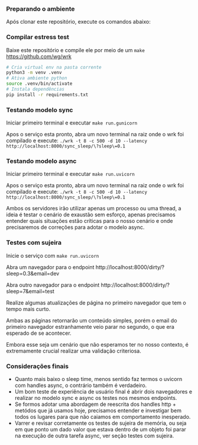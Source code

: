 ### Preparando o ambiente
Após clonar este repositório, execute os comandos abaixo:

### Compilar estress test
Baixe este repositório e compile ele por meio de um `make` https://github.com/wg/wrk

```bash
# Cria virtual env na pasta corrente
python3 -m venv .venv
# Ativa ambiente python
source .venv/bin/activate
# Instala dependências
pip install -r requirements.txt
```

### Testando modelo sync
Iniciar primeiro terminal e executar `make run.gunicorn`

Apos o serviço esta pronto, abra um novo terminal na raiz onde o wrk foi compilado e execute: `./wrk -t 8 -c 500 -d 10 --latency http://localhost:8000/sync_sleep/\?sleep\=0.1`

### Testando modelo async
Iniciar primeiro terminal e executar `make run.uvicorn`

Apos o serviço esta pronto, abra um novo terminal na raiz onde o wrk foi compilado e execute: `./wrk -t 8 -c 500 -d 10 --latency http://localhost:8000/sync_sleep/\?sleep\=0.1`

Ambos os servidores irão utilizar apenas um processo ou uma thread, a ideia é testar o cenário de exaustão sem esforço,
apenas precisamos entender quais situações estão críticas para o nosso cenário e onde precisaremos de correções para adotar
o modelo async.

### Testes com sujeira
Inicie o serviço com `make run.uvicorn`

Abra um navegador para o endpoint http://localhost:8000/dirty/?sleep=0.3&email=dev

Abra outro navegador para o endpoint http://localhost:8000/dirty/?sleep=7&email=test

Realize algumas atualizações de página no primeiro navegador que tem o tempo mais curto.

Ambas as páginas retornarão um conteúdo simples, porém o email do primeiro navegador estranhamente veio parar no segundo, o que era esperado de se acontecer.

Embora esse seja um cenário que não esperamos ter no nosso contexto, é extremamente crucial realizar uma validação criteriosa.

### Considerações finais
- Quanto mais baixo o sleep time, menos sentido faz termos o uvicorn com handles async, o contrário também é verdadeiro.
- Um bom teste de experiência de usuário final é abrir dois navegadores e realizar no modelo sync e async os testes nos mesmos endpoints.
- Se formos adotar uma abordagem de reescrita dos handles http + metódos que já usamos hoje, precisamos entender e investigar bem todos os lugares para que não caiamos em comportamento inesperado.
- Varrer e revisar corretamente os testes de sujeira de memória, ou seja em que ponto um dado valor que estava dentro de um objeto foi parar na execução de outra tarefa async, ver seção testes com sujeira.
